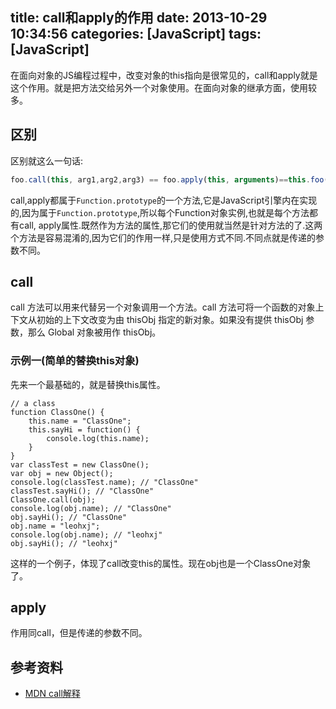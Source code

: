 title: call和apply的作用
date: 2013-10-29 10:34:56
categories: [JavaScript]
tags: [JavaScript]
---

在面向对象的JS编程过程中，改变对象的this指向是很常见的，call和apply就是这个作用。就是把方法交给另外一个对象使用。在面向对象的继承方面，使用较多。
<!--more-->

## 区别
区别就这么一句话:

```javascript
foo.call(this, arg1,arg2,arg3) == foo.apply(this, arguments)==this.foo(arg1, arg2, arg3)
```

call,apply都属于`Function.prototype`的一个方法,它是JavaScript引擎内在实现的,因为属于`Function.prototype`,所以每个Function对象实例,也就是每个方法都有call, apply属性.既然作为方法的属性,那它们的使用就当然是针对方法的了.这两个方法是容易混淆的,因为它们的作用一样,只是使用方式不同.不同点就是传递的参数不同。


## call
call 方法可以用来代替另一个对象调用一个方法。call 方法可将一个函数的对象上下文从初始的上下文改变为由 thisObj 指定的新对象。如果没有提供 thisObj 参数，那么 Global 对象被用作 thisObj。

### 示例一(简单的替换this对象)
先来一个最基础的，就是替换this属性。

```
// a class
function ClassOne() {
    this.name = "ClassOne";
    this.sayHi = function() {
        console.log(this.name);
    }
}
var classTest = new ClassOne();
var obj = new Object();
console.log(classTest.name); // "ClassOne"
classTest.sayHi(); // "ClassOne"
ClassOne.call(obj);
console.log(obj.name); // "ClassOne"
obj.sayHi(); // "ClassOne"
obj.name = "leohxj";
console.log(obj.name); // "leohxj"
obj.sayHi(); // "leohxj"
```

这样的一个例子，体现了call改变this的属性。现在obj也是一个ClassOne对象了。
## apply
作用同call，但是传递的参数不同。

## 参考资料
- [MDN call解释](https://developer.mozilla.org/en-US/docs/Web/JavaScript/Reference/Global_Objects/Function/call?redirectlocale=en-US&redirectslug=JavaScript%2FReference%2FGlobal_Objects%2FFunction%2Fcall)

